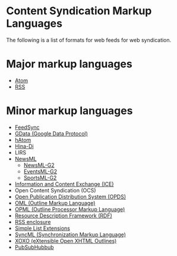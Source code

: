 # Content Syndication Markup Languages
The following is a list of formats for web feeds for web syndication.

# Major markup languages

- <a href="https://tools.ietf.org/html/rfc4287" target="_blank" >Atom</a>
- <a href="http://www.xul.fr/en-xml-rss.html" target="_blank" >RSS</a>

# Minor markup languages

- <a href="http://feedsyncsamples.codeplex.com/wikipage?title=FeedSync%20for%20Atom%20and%20RSS%20%28v1.0%29%20specification" target="_blank" >FeedSync</a>
- <a href="https://developers.google.com/gdata/" target="_blank" >GData (Google Data Protocol)</a>
- <a href="http://microformats.org/wiki/hatom" target="_blank" >hAtom</a>
- <a href="http://kohgushi.fastwave.gr.jp/hina-doc/" target="_blank" >Hina-Di</a>
- LIRS
- <a href="https://iptc.org/standards/newsml-g2/" target="_blank" >NewsML</a>
  - <a href="https://iptc.org/standards/newsml-g2/" target="_blank" >NewsML-G2</a>
  - <a href="https://iptc.org/standards/eventsml-g2/" target="_blank" >EventsML-G2</a>
  - <a href="https://iptc.org/standards/sportsml-g2/" target="_blank" >SportsML-G2</a>
- <a href="http://xml.coverpages.org/ice.html" target="_blank" >Information and Content Exchange (ICE) </a>
- Open Content Syndication (OCS)
- <a href="http://opds-spec.org/specs/" target="_blank" >Open Publication Distribution System (OPDS)</a>
- <a href="https://en.wikipedia.org/wiki/OML" target="_blank" >OML (Outline Markup Language)</a>
- <a href="http://dev.opml.org/spec2.html" target="_blank" >OPML (Outline Processor Markup Language)</a>
- <a href="http://www.w3.org/TR/2014/REC-rdf11-concepts-20140225/" target="_blank" >Resource Description Framework (RDF)</a>
- <a href="http://www.rssboard.org/rss-specification#ltenclosuregtSubelementOfLtitemgt" target="_blank" >RSS enclosure</a>
- <a href="https://msdn.microsoft.com/en-us/library/gg427659" target="_blank" >Simple List Extensions</a>
- <a href="http://technical.openmobilealliance.org/Technical/technical-information/material-from-affiliates/syncml" target="_blank" >SyncML (Synchronization Markup Language)</a>
- <a href="http://microformats.org/wiki/xoxo" target="_blank" >XOXO (eXtensible Open XHTML Outlines)</a>
- <a href="https://github.com/pubsubhubbub" target="_blank" >PubSubHubbub</a>
